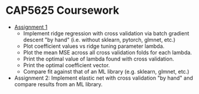 # CAP5625 Coursework  
  
* [Assignment 1](https://github.com/MichaelTeti/CAP5625/blob/main/CAP5625_Assignment1_RidgeRegression.ipynb)
  - Implement ridge regression with cross validation via batch gradient descent "by hand" (i.e. without sklearn, pytorch, glmnet, etc.)  
  - Plot coefficient values vs ridge tuning parameter lambda.   
  - Plot the mean MSE across all cross validation folds for each lambda.  
  - Print the optimal value of lambda found with cross validation.  
  - Print the optimal coefficient vector.  
  - Compare fit against that of an ML library (e.g. sklearn, glmnet, etc.)  
* Assignment 2: Implement elastic net with cross validation "by hand" and compare results from an ML library. 
